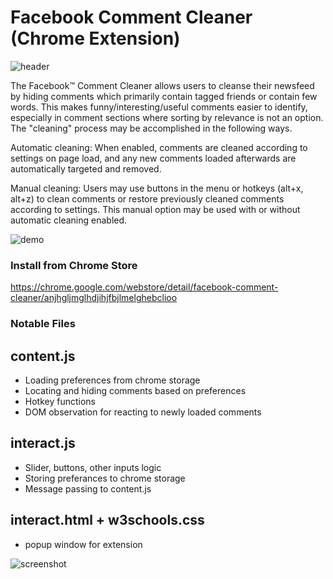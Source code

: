 # Facebook Comment Cleaner (Chrome Extension)
![header](https://raw.githubusercontent.com/JosephDillman/Facebook-Comment-Cleaner-Chrome-Extension-/master/screenshots/promos3.png)

The Facebook&trade; Comment Cleaner allows users to cleanse their newsfeed by hiding comments which primarily contain tagged friends or contain few words. This makes funny/interesting/useful comments easier to identify, especially in comment sections where sorting by relevance is not an option. The "cleaning" process may be accomplished in the following ways.

Automatic cleaning: 
When enabled, comments are cleaned according to settings on page load, and any new comments loaded afterwards are automatically targeted and removed.

Manual cleaning: 
Users may use buttons in the menu or hotkeys (alt+x, alt+z) to clean comments or restore previously cleaned comments according to settings. This manual option may be used with or without automatic cleaning enabled.

![demo](https://github.com/JosephDillman/Facebook-Comment-Cleaner-Chrome-Extension-/blob/master/screenshots/Showoff3%20(1).gif?raw=true)

### Install from Chrome Store
https://chrome.google.com/webstore/detail/facebook-comment-cleaner/anjhgljmglhdjihjfbjlmelghebclioo

### Notable Files
## content.js
  - Loading preferences from chrome storage
  - Locating and hiding comments based on preferences
  - Hotkey functions
  - DOM observation for reacting to newly loaded comments
 
 ## interact.js
  - Slider, buttons, other inputs logic
  - Storing preferances to chrome storage
  - Message passing to content.js
  
 ## interact.html + w3schools.css
  - popup window for extension
  
 ![screenshot](https://raw.githubusercontent.com/JosephDillman/Facebook-Comment-Cleaner-Chrome-Extension-/master/screenshots/screenshot.png)

  


